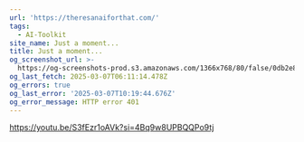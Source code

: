 ```yaml
---
url: 'https://theresanaiforthat.com/'
tags:
  - AI-Toolkit
site_name: Just a moment...
title: Just a moment...
og_screenshot_url: >-
  https://og-screenshots-prod.s3.amazonaws.com/1366x768/80/false/0db2e89171e3df0788347c4ca9b2b7481bf93c52b9c411e6748cb4e57f9774a4.jpeg
og_last_fetch: 2025-03-07T06:11:14.478Z
og_errors: true
og_last_error: '2025-03-07T10:19:44.676Z'
og_error_message: HTTP error 401
---
```

https://youtu.be/S3fEzr1oAVk?si=4Bq9w8UPBQQPo9tj

